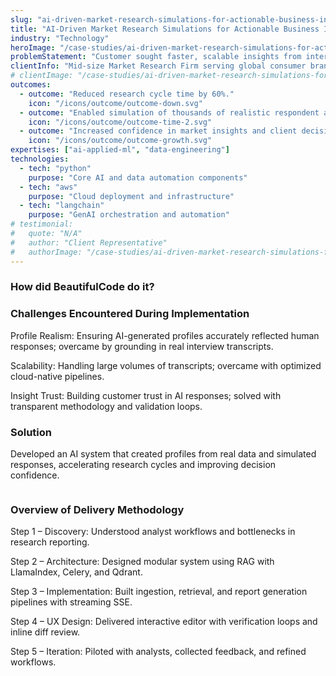 ```yaml
---
slug: "ai-driven-market-research-simulations-for-actionable-business-insights"
title: "AI-Driven Market Research Simulations for Actionable Business Insights"
industry: "Technology"
heroImage: "/case-studies/ai-driven-market-research-simulations-for-actionable-business-insights/hero-image.svg"
problemStatement: "Customer sought faster, scalable insights from interview transcripts and real data to answer product choice, segmentation, and market expansion questions."
clientInfo: "Mid-size Market Research Firm serving global consumer brands.(ex: Google, Coke, Amazon)"
# clientImage: "/case-studies/ai-driven-market-research-simulations-for-actionable-business-insights/client-logo.svg"
outcomes:
  - outcome: "Reduced research cycle time by 60%."
    icon: "/icons/outcome/outcome-down.svg"
  - outcome: "Enabled simulation of thousands of realistic respondent answers in minutes."
    icon: "/icons/outcome/outcome-time-2.svg"
  - outcome: "Increased confidence in market insights and client decision-making."
    icon: "/icons/outcome/outcome-growth.svg"
expertises: ["ai-applied-ml", "data-engineering"]
technologies:
  - tech: "python"
    purpose: "Core AI and data automation components"
  - tech: "aws"
    purpose: "Cloud deployment and infrastructure"
  - tech: "langchain"
    purpose: "GenAI orchestration and automation"
# testimonial:
#   quote: "N/A"
#   author: "Client Representative"
#   authorImage: "/case-studies/ai-driven-market-research-simulations-for-actionable-business-insights/client-author.svg"
---
```


### How did BeautifulCode do it?

### Challenges Encountered During Implementation

Profile Realism: Ensuring AI-generated profiles accurately reflected human responses; overcame by grounding in real interview transcripts.

Scalability: Handling large volumes of transcripts; overcame with optimized cloud-native pipelines.

Insight Trust: Building customer trust in AI responses; solved with transparent methodology and validation loops.

### Solution

Developed an AI system that created profiles from real data and simulated responses, accelerating research cycles and improving decision confidence.

<figure>
  <img src="" alt="" />
  <figcaption>

  </figcaption>
</figure>

### Overview of Delivery Methodology

Step 1 – Discovery: Understood analyst workflows and bottlenecks in research reporting.

Step 2 – Architecture: Designed modular system using RAG with LlamaIndex, Celery, and Qdrant.

Step 3 – Implementation: Built ingestion, retrieval, and report generation pipelines with streaming SSE.

Step 4 – UX Design: Delivered interactive editor with verification loops and inline diff review.

Step 5 – Iteration: Piloted with analysts, collected feedback, and refined workflows.
